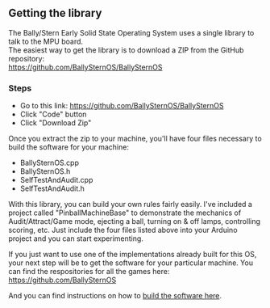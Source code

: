 ## Getting the library
The Bally/Stern Early Solid State Operating System uses a single library to talk to the MPU board.  
The easiest way to get the library is to download a ZIP from the GitHub repository:  
https://github.com/BallySternOS/BallySternOS  
### Steps
- Go to this link: https://github.com/BallySternOS/BallySternOS  
- Click "Code" button  
- Click "Download Zip"  
  
Once you extract the zip to your machine, you'll have four files necessary to build the software for your machine:  
- BallySternOS.cpp
- BallySternOS.h
- SelfTestAndAudit.cpp
- SelfTestAndAudit.h  
  
With this library, you can build your own rules fairly easily. I've included a project called "PinballMachineBase" to demonstrate the mechanics of Audit/Attract/Game mode, ejecting a ball, turning on & off lamps, controlling scoring, etc. Just include the four files listed above into your Arduino project and you can start experimenting.  
  
If you just want to use one of the implementations already built for this OS, your next step will be to get the software for your particular machine. You can find the respositories for all the games here:  
https://github.com/BallySternOS  
  
And you can find instructions on how to [build the software here](software.md).
